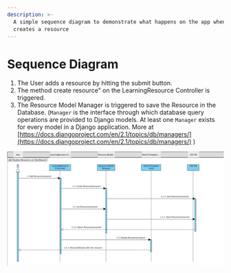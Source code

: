 ```yaml
---
description: >-
  A simple sequence diagram to demonstrate what happens on the app when a user
  creates a resource
---
```


# Sequence Diagram

1. The User adds a resource by hitting the submit button.
2. The method create resource" on the LearningResource Controller is triggered. 
3. The Resource Model Manager is triggered to save the Resource in the Database. \(`Manager` is the interface through which database query operations are provided to Django models. At least one `Manager` exists for every model in a Django application. More at [https://docs.djangoproject.com/en/2.1/topics/db/managers/](https://docs.djangoproject.com/en/2.1/topics/db/managers/) \)  

![](../.gitbook/assets/screen-shot-2018-12-05-at-5.57.07-pm.png)

